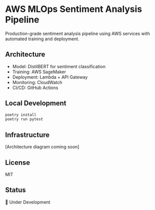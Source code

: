 # AWS MLOps Sentiment Analysis Pipeline

Production-grade sentiment analysis pipeline using AWS services with automated training and deployment.

## Architecture
- Model: DistilBERT for sentiment classification
- Training: AWS SageMaker
- Deployment: Lambda + API Gateway
- Monitoring: CloudWatch
- CI/CD: GitHub Actions

## Local Development
```bash
poetry install
poetry run pytest
```

## Infrastructure
[Architecture diagram coming soon]

## License
MIT

## Status
🚧 Under Development
